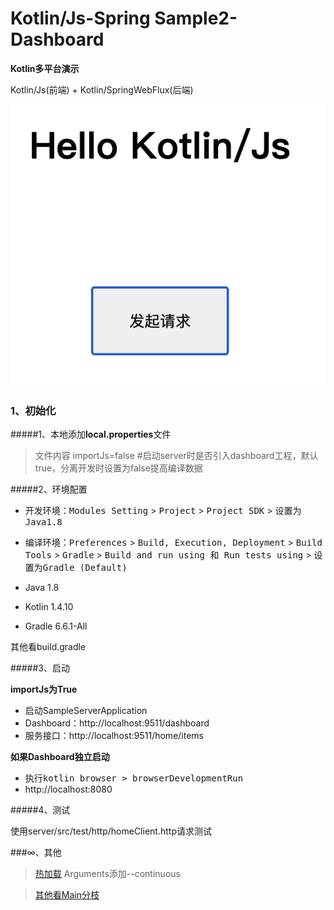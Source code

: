 # Kotlin/Js-Spring Sample2-Dashboard

**Kotlin多平台演示** 

Kotlin/Js(前端) + Kotlin/SpringWebFlux(后端)

![首页](images/home.png)

### 1、初始化

#####1、本地添加**local.properties**文件

> 文件内容
importJs=false #启动server时是否引入dashboard工程，默认true，分离开发时设置为false提高编译数据

#####2、环境配置

- 开发环境：<kbd>Modules Setting</kbd> > <kbd>Project</kbd> > <kbd>Project SDK</kbd> > <kbd>设置为Java1.8</kbd>

- 编译环境：<kbd>Preferences</kbd> > <kbd>Build, Execution, Deployment</kbd> > <kbd>Build Tools</kbd> > <kbd>Gradle</kbd> > <kbd>Build and run using 和 Run tests using</kbd> > <kbd>设置为Gradle (Default)</kbd>

- Java 1.8
- Kotlin 1.4.10
- Gradle 6.6.1-All

其他看build.gradle

#####3、启动

**importJs为True**

- 启动SampleServerApplication
- Dashboard：http://localhost:9511/dashboard
- 服务接口：http://localhost:9511/home/items

**如果Dashboard独立启动**

- 执行<kbd>kotlin browser</kdd> > <kbd>browserDevelopmentRun</kdd>
- http://localhost:8080

#####4、测试

使用server/src/test/http/homeClient.http请求测试

###∞、其他

> [热加载](https://kotlinlang.org/docs/tutorials/javascript/dev-server-continuous-compilation.html) Arguments添加--continuous

> [其他看Main分枝](https://github.com/a483210/KotlinJs-Spring-Sample)